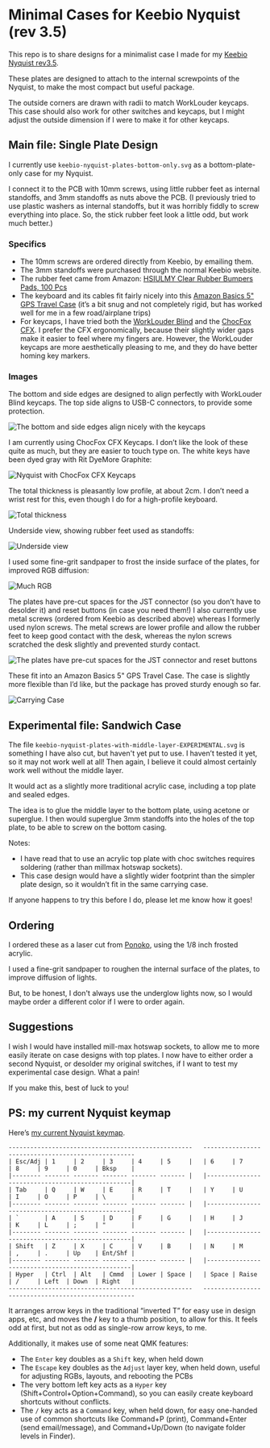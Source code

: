 # Minimal Cases for Keebio Nyquist (rev 3.5)

This repo is to share designs for a minimalist case I made for my [Keebio Nyquist rev3.5](https://keeb.io/collections/nyquist-keyboard-collection/products/nyquist-keyboard). 

These plates are designed to attach to the internal screwpoints of the Nyquist, to make the most compact but useful package.

The outside corners are drawn with radii to match WorkLouder keycaps. This case should also work for other switches and keycaps, but I might adjust the outside dimension if I were to make it for other keycaps.
## Main file: Single Plate Design

I currently use `keebio-nyquist-plates-bottom-only.svg` as a bottom-plate-only case for my Nyquist.

I connect it to the PCB with 10mm screws, using little rubber feet as internal standoffs, and 3mm standoffs as nuts above the PCB. (I previously tried to use plastic washers as internal standoffs, but it was horribly fiddly to screw everything into place. So, the stick rubber feet look a little odd, but work much better.)

### Specifics

- The 10mm screws are ordered directly from Keebio, by emailing them.
- The 3mm standoffs were purchased through the normal Keebio website.
- The rubber feet came from Amazon: [HSIULMY Clear Rubber Bumpers Pads, 100 Pcs](https://www.amazon.com/gp/product/B07NJT6B88)
- The keyboard and its cables fit fairly nicely into this [Amazon Basics 5" GPS Travel Case](https://www.amazon.com/gp/product/B004I5BUSO) (it’s a bit snug and not completely rigid, but has worked well for me in a few road/airplane trips)
- For keycaps, I have tried both the [WorkLouder Blind](https://worklouder.cc/shop/wrk-blind/) and the [ChocFox CFX](https://chosfox.com/products/chocfox-cfx-choc-keycaps). I prefer the CFX ergonomically, because their slightly wider gaps make it easier to feel where my fingers are. However, the WorkLouder keycaps are more aesthetically pleasing to me, and they do have better homing key markers.

### Images

The bottom and side edges are designed to align perfectly with WorkLouder Blind keycaps. The top side aligns to USB-C connectors, to provide some protection.

![The bottom and side edges align nicely with the keycaps](images/worklouder-keycaps-angled-b.jpeg)

I am currently using ChocFox CFX Keycaps. I don’t like the look of these quite as much, but they are easier to touch type on. The white keys have been dyed gray with Rit DyeMore Graphite:

![Nyquist with ChocFox CFX Keycaps](images/cfx-keycaps-b.jpeg)

The total thickness is pleasantly low profile, at about 2cm. I don’t need a wrist rest for this, even though I do for a high-profile keyboard.

![Total thickness](images/thickness.jpeg)

Underside view, showing rubber feet used as standoffs:

![Underside view](images/underside-b.jpeg)

I used some fine-grit sandpaper to frost the inside surface of the plates, for improved RGB diffusion:

![Much RGB](images/RGBs.jpeg)

The plates have pre-cut spaces for the JST connector (so you don’t have to desolder it) and reset buttons (in case you need them!) I also currently use metal screws (ordered from Keebio as described above) whereas I formerly used nylon screws. The metal screws are lower profile and allow the rubber feet to keep good contact with the desk, whereas the nylon screws scratched the desk slightly and prevented sturdy contact.

![The plates have pre-cut spaces for the JST connector and reset buttons](images/jst-connector-hole.jpeg)

These fit into an Amazon Basics 5" GPS Travel Case. The case is slightly more flexible than I’d like, but the package has proved sturdy enough so far.

![Carrying Case](images/case.jpeg)

## Experimental file: Sandwich Case

The file `keebio-nyquist-plates-with-middle-layer-EXPERIMENTAL.svg` is something I have also cut, but haven't yet put to use. I haven’t tested it yet, so it may not work well at all! Then again, I believe it could almost certainly work well without the middle layer.

It would act as a slightly more traditional acrylic case, including a top plate and sealed edges.

The idea is to glue the middle layer to the bottom plate, using acetone or superglue. I then would superglue 3mm standoffs into the holes of the top plate, to be able to screw on the bottom casing.

Notes:

- I have read that to use an acrylic top plate with choc switches requires soldering (rather than millmax hotswap sockets).
- This case design would have a slightly wider footprint than the simpler plate design, so it wouldn’t fit in the same carrying case.

If anyone happens to try this before I do, please let me know how it goes!

## Ordering

I ordered these as a laser cut from [Ponoko](http://ponoko.com), using the 1/8 inch frosted acrylic.

I used a fine-grit sandpaper to roughen the internal surface of the plates, to improve diffusion of lights.

But, to be honest, I don't always use the underglow lights now, so I would maybe order a different color if I were to order again.

## Suggestions

I wish I would have installed mill-max hotswap sockets, to allow me to more easily iterate on case designs with top plates. I now have to either order a second Nyquist, or desolder my original switches, if I want to test my experimental case design. What a pain!

If you make this, best of luck to you!

## PS: my current Nyquist keymap

Here’s [my current Nyquist keymap](https://github.com/arrowtype/qmk_firmware/blob/3c2cfd5964a2851b123c9dac7152d11af2e1ceb2/keyboards/keebio/nyquist/keymaps/hyper/keymap.c).

```
---------------------------------------------------   ---------------------------------------------------
| Esc/Adj | 1     | 2     | 3     | 4     | 5     |   | 6     | 7     | 8     | 9     | 0     | Bksp    |
|-------- ------- ------- ------- ------- ------- |   |-------------------------------------------------|
| Tab     | Q     | W     | E     | R     | T     |   | Y     | U     | I     | O     | P     | \       |
|-------- ------- ------- ------- ------- ------- |   |-------------------------------------------------|
| `       | A     | S     | D     | F     | G     |   | H     | J     | K     | L     | ;     | "       |
|-------- ------- ------- ------- ------- ------- |   |-------------------------------------------------|
| Shift   | Z     | X     | C     | V     | B     |   | N     | M     | ,     | .     | Up    | Ent/Shf |
|-------- ------- ------- ------- ------- ------- |   |-------------------------------------------------|
| Hyper   | Ctrl  | Alt   | Cmmd  | Lower | Space |   | Space | Raise | /     | Left  | Down  | Right   |
---------------------------------------------------   ---------------------------------------------------
```

It arranges arrow keys in the traditional “inverted T” for easy use in design apps, etc, and moves the **/** key to a thumb position, to allow for this. It feels odd at first, but not as odd as single-row arrow keys, to me.

Additionally, it makes use of some neat QMK features:

- The `Enter` key doubles as a `Shift` key, when held down
- The `Escape` key doubles as the `Adjust` layer key, when held down, useful for adjusting RGBs, layouts, and rebooting the PCBs
- The very bottom left key acts as a `Hyper` key (Shift+Control+Option+Command), so you can easily create keyboard shortcuts without conflicts.
- The `/` key acts as a `Command` key, when held down, for easy one-handed use of common shortcuts like Command+P (print), Command+Enter (send email/message), and Command+Up/Down (to navigate folder levels in Finder).
